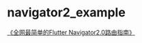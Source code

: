 # navigator2_example

[《全网最简单的Flutter Navigator2.0路由指南》](https://arcticfox.blog.csdn.net/article/details/120660992)
